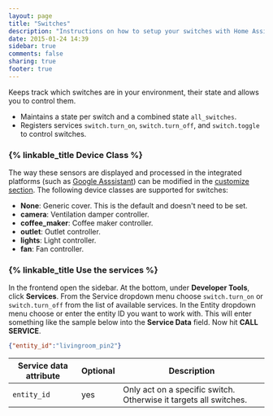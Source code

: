 ```yaml
---
layout: page
title: "Switches"
description: "Instructions on how to setup your switches with Home Assistant."
date: 2015-01-24 14:39
sidebar: true
comments: false
sharing: true
footer: true
---
```


Keeps track which switches are in your environment, their state and allows you to control them.

 * Maintains a state per switch and a combined state `all_switches`.
 * Registers services `switch.turn_on`, `switch.turn_off`, and `switch.toggle` to control switches.

### {% linkable_title Device Class %}

The way these sensors are displayed and processed in the integrated platforms (such as [Google Asssistant](https://www.home-assistant.io/components/google_assistant/)) can be modified in the [customize section](/docs/configuration/customizing-devices/). The following device classes are supported for switches:

- **None**: Generic cover. This is the default and doesn't need to be set.
- **camera**: Ventilation damper controller.
- **coffee_maker**: Coffee maker controller.
- **outlet**: Outlet controller.
- **lights**: Light controller.
- **fan**: Fan controller.

### {% linkable_title Use the services %}

In the frontend open the sidebar. At the bottom, under **Developer Tools**, click **Services**. From the Service dropdown menu choose `switch.turn_on` or `switch.turn_off` from the list of available services. In the Entity dropdown menu choose or enter the entity ID you want to work with. This will enter something like the sample below into the **Service Data** field. Now hit **CALL SERVICE**.

```json
{"entity_id":"livingroom_pin2"}
```

| Service data attribute | Optional | Description |
| ---------------------- | -------- | ----------- |
| `entity_id`            |      yes | Only act on a specific switch. Otherwise it targets all switches.
